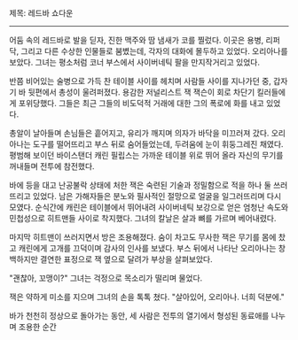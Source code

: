 제목: 레드바 쇼다운

---

어둠 속의 레드바로 발을 딛자, 진한 맥주와 땀 냄새가 코를 찔렀다. 이곳은 용병, 리퍼닥, 그리고 다른 수상한 인물들로 붐볐는데, 각자의 대화에 몰두하고 있었다. 오리아나를 보았다. 그녀는 평소처럼 코너 부스에서 사이버네틱 팔을 만지작거리고 있었다.

반쯤 비어있는 술병으로 가득 찬 테이블 사이를 헤치며 사람들 사이를 지나가던 중, 갑자기 바 뒷편에서 총성이 울려퍼졌다. 용감한 저널리스트 잭 잭슨이 회로 차단기 킬러들에게 포위당했다. 그들은 최근 그들의 비도덕적 거래에 대한 그의 폭로에 화를 내고 있었다.

총알이 날아들며 손님들은 흩어지고, 유리가 깨지며 의자가 바닥을 미끄러져 갔다. 오리아나는 도구를 떨어뜨리고 부스 뒤로 숨어들었는데, 두려움에 눈이 휘둥그레진 채였다. 평범해 보이던 바이스탠더 캐린 필립스는 가까운 테이블 위로 뛰어 올라 자신의 무기를 꺼내들며 전투에 참전했다.

바에 등을 대고 난공불락 상태에 처한 잭은 숙련된 기술과 정밀함으로 적을 하나 둘 쓰러뜨리고 있었다. 남은 가해자들은 분노와 필사적인 절망으로 얼굴을 일그러뜨리며 다시 모였다. 순식간에 캐린은 테이블에서 뛰어내려 사이버네틱 보강으로 얻은 엄청난 속도와 민첩성으로 히트맨들 사이로 착지했다. 그녀의 칼날은 살과 뼈를 가르며 베어내렸다.

마지막 히트맨이 쓰러지면서 방은 조용해졌다. 숨이 차고도 무사한 잭은 무기를 몸에 찼고 캐린에게 고개를 끄덕이며 감사의 인사를 보냈다. 부스 뒤에서 나타난 오리아나는 창백하지만 결연한 표정으로 잭 옆으로 달려가 부상을 살펴보았다.

"괜찮아, 꼬맹이?" 그녀는 걱정으로 목소리가 떨리며 물었다.

잭은 약하게 미소를 지으며 그녀의 손을 톡톡 쳤다. "살아있어, 오리아나. 너희 덕분에."

바가 천천히 정상으로 돌아가는 동안, 세 사람은 전투의 열기에서 형성된 동료애를 나누며 조용한 순간
